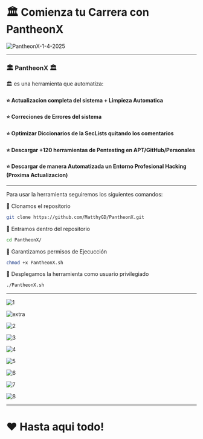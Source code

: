 # 🏛️ Comienza tu Carrera con PantheonX

![PantheonX-1-4-2025](https://github.com/user-attachments/assets/aad3f954-5a54-46c7-95ef-8152f6f2ab77)

------------------------------------------------------------------------------------------------------------------------------------------------------------

### 🏛️ PantheonX 🏛️
🏛️ es una herramienta que automatiza:

#### ⭐ Actualizacion completa del sistema + Limpieza Automatica
#### ⭐ Correciones de Errores del sistema
#### ⭐ Optimizar Diccionarios de la SecLists quitando los comentarios
#### ⭐ Descargar +120 herramientas de Pentesting en APT/GitHub/Personales
#### ⭐ Descargar de manera Automatizada un Entorno Profesional Hacking (Proxima Actualizacion)

------------------------------------------------------------------------------------------------------------------------------------------------------------

Para usar la herramienta seguiremos los siguientes comandos:

🔴 Clonamos el repositorio

```bash
git clone https://github.com/MatthyGD/PantheonX.git
```

🔴 Entramos dentro del repositorio

```bash
cd PantheonX/
```

🔴 Garantizamos permisos de Ejecucción

```bash
chmod +x PantheonX.sh
```

🔴 Desplegamos la herramienta como usuario privilegiado

```bash
./PantheonX.sh
```

------------------------------------------------------------------------------------------------------------------------------------------------------------

![1](https://github.com/user-attachments/assets/b85b6d74-bd43-4f88-bafd-fdd76568e9b1)

![extra](https://github.com/user-attachments/assets/37af3b18-12ef-4528-918f-62898f962c2c)

![2](https://github.com/user-attachments/assets/39e2aaea-1202-4b01-ad00-f7b0fe037537)

![3](https://github.com/user-attachments/assets/094f748f-1c57-4b95-9140-0bd34a5f79f2)

![4](https://github.com/user-attachments/assets/7cb7c600-16b7-4293-b89e-540897055cd8)

![5](https://github.com/user-attachments/assets/b95b57fb-a8be-4dc9-b561-a9db28da09eb)

![6](https://github.com/user-attachments/assets/79ca1b71-9e77-447c-b97b-8e95303a58fa)

![7](https://github.com/user-attachments/assets/883a79cd-b784-4bc6-a149-3bf0ab50a878)

![8](https://github.com/user-attachments/assets/777999dd-8927-4b8f-a63d-b308bbccb584)

------------------------------------------------------------------------------------------------------------------------------------------------------------

# ❤️ Hasta aqui todo!
